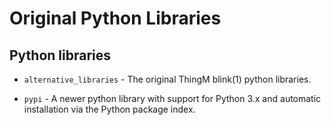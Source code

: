 Original Python Libraries
=========================

Python libraries
----------------

- `alternative_libraries` - The original ThingM blink(1) python libraries.

- `pypi` - A newer python library with support for Python 3.x and automatic installation via the Python package index.